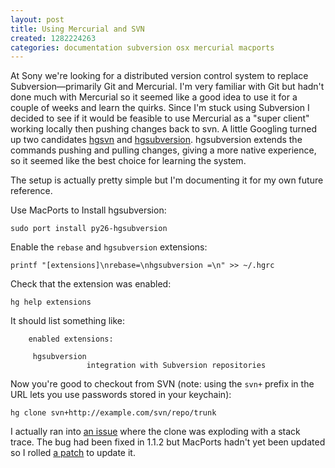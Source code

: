 ```yaml
---
layout: post
title: Using Mercurial and SVN
created: 1282224263
categories: documentation subversion osx mercurial macports
---
```

At Sony we're looking for a distributed version control system to replace Subversion—primarily Git and Mercurial. I'm very familiar with Git but hadn't done much with Mercurial so it seemed like a good idea to use it for a couple of weeks and learn the quirks. Since I'm stuck using Subversion I decided to see if it would be feasible to use Mercurial as a "super client" working locally then pushing changes back to svn.  A little Googling turned up two candidates [hgsvn](http://pypi.python.org/pypi/hgsvn) and 
[hgsubversion](http://bitbucket.org/durin42/hgsubversion/wiki/Home). hgsubversion extends the commands pushing and pulling changes, giving a more native experience, so it seemed like the best choice for learning the system.

The setup is actually pretty simple but I'm documenting it for my own future reference.

Use MacPorts to Install hgsubversion:


```
sudo port install py26-hgsubversion
```


Enable the <code>rebase</code> and <code>hgsubversion</code> extensions:


```
printf "[extensions]\nrebase=\nhgsubversion =\n" >> ~/.hgrc
```


Check that the extension was enabled:


```
hg help extensions
```


It should list something like:


```
    enabled extensions:

     hgsubversion
                 integration with Subversion repositories
```


Now you're good to checkout from SVN (note: using the <code>svn+</code> prefix in the URL lets you use passwords stored in your keychain):


```
hg clone svn+http://example.com/svn/repo/trunk
```


I actually ran into [an issue](http://bitbucket.org/durin42/hgsubversion/issue/100/hg-clone-strange-error) where the clone was exploding with a stack trace. The bug had been fixed in 1.1.2 but MacPorts hadn't yet been updated so I rolled [a patch](https://trac.macports.org/ticket/25988) to update it.
